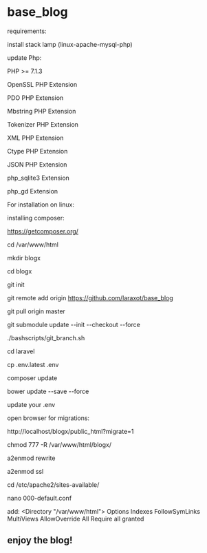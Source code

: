 # base_blog

requirements:

install stack lamp (linux-apache-mysql-php)

update Php:

PHP >= 7.1.3

OpenSSL PHP Extension

PDO PHP Extension

Mbstring PHP Extension

Tokenizer PHP Extension

XML PHP Extension

Ctype PHP Extension

JSON PHP Extension

php_sqlite3 Extension

php_gd Extension


For installation on linux:

installing composer:

https://getcomposer.org/

cd /var/www/html

mkdir blogx

cd blogx

git init

git remote add origin https://github.com/laraxot/base_blog

git pull origin master

git submodule update --init --checkout --force

./bashscripts/git_branch.sh

cd laravel 

cp .env.latest .env

composer update

bower update --save --force

update your .env 

open browser for migrations: 

http://localhost/blogx/public_html?migrate=1

chmod 777 -R /var/www/html/blogx/

a2enmod rewrite

a2enmod ssl

cd /etc/apache2/sites-available/

nano 000-default.conf

add:
<Directory "/var/www/html">
	Options Indexes FollowSymLinks MultiViews
	AllowOverride All
	Require all granted
</Directory>

enjoy the blog!
--------




